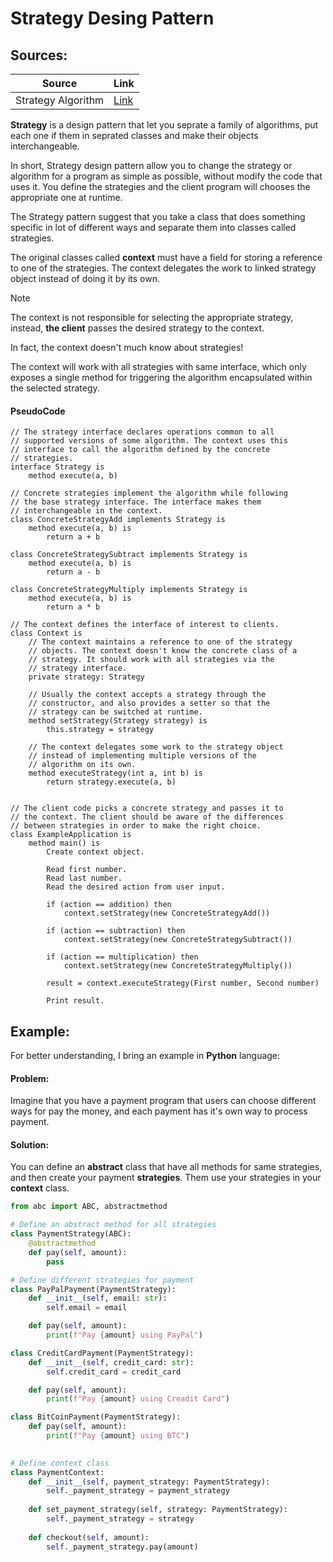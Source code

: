 # Strategy Desing Pattern

## Sources:

| Source | Link |
| --- | --- |
| Strategy Algorithm | [Link](https://refactoring.guru/design-patterns/strategy) |

**Strategy** is a design pattern that let you seprate a family of algorithms, put each one if them in seprated classes and make their objects interchangeable.

In short, Strategy design pattern allow you to change the strategy or algorithm for a program as simple as possible, without modify the code that uses it.
You define the strategies and the client program will chooses the appropriate one at runtime.

The Strategy pattern suggest that you take a class that does something specific in lot of different ways and separate them into classes called strategies.

The original classes called **context** must have a field for storing a reference to one of the strategies. The context delegates the work to linked strategy object instead of doing it by its own.

> [!NOTE]
> The context is not responsible for selecting the appropriate strategy, instead, **the client** passes the desired strategy to the context. 
>
> In fact, the context doesn't much know about strategies!
>
> The context will work with all strategies with same interface, which only exposes a single method for triggering the algorithm encapsulated within the selected strategy.

#### PseudoCode

```
// The strategy interface declares operations common to all
// supported versions of some algorithm. The context uses this
// interface to call the algorithm defined by the concrete
// strategies.
interface Strategy is
    method execute(a, b)

// Concrete strategies implement the algorithm while following
// the base strategy interface. The interface makes them
// interchangeable in the context.
class ConcreteStrategyAdd implements Strategy is
    method execute(a, b) is
        return a + b

class ConcreteStrategySubtract implements Strategy is
    method execute(a, b) is
        return a - b

class ConcreteStrategyMultiply implements Strategy is
    method execute(a, b) is
        return a * b

// The context defines the interface of interest to clients.
class Context is
    // The context maintains a reference to one of the strategy
    // objects. The context doesn't know the concrete class of a
    // strategy. It should work with all strategies via the
    // strategy interface.
    private strategy: Strategy

    // Usually the context accepts a strategy through the
    // constructor, and also provides a setter so that the
    // strategy can be switched at runtime.
    method setStrategy(Strategy strategy) is
        this.strategy = strategy

    // The context delegates some work to the strategy object
    // instead of implementing multiple versions of the
    // algorithm on its own.
    method executeStrategy(int a, int b) is
        return strategy.execute(a, b)


// The client code picks a concrete strategy and passes it to
// the context. The client should be aware of the differences
// between strategies in order to make the right choice.
class ExampleApplication is
    method main() is
        Create context object.

        Read first number.
        Read last number.
        Read the desired action from user input.

        if (action == addition) then
            context.setStrategy(new ConcreteStrategyAdd())

        if (action == subtraction) then
            context.setStrategy(new ConcreteStrategySubtract())

        if (action == multiplication) then
            context.setStrategy(new ConcreteStrategyMultiply())

        result = context.executeStrategy(First number, Second number)

        Print result.
```

## Example:
For better understanding, I bring an example in **Python** language:

#### Problem:

Imagine that you have a payment program that users can choose different ways for pay the money, and each payment has it's own way to process payment.

#### Solution:

You can define an **abstract** class that have all methods for same strategies, and then create your payment **strategies**. Them use your strategies in your **context** class.

```python
from abc import ABC, abstractmethod

# Define an abstract method for all strategies
class PaymentStrategy(ABC):
    @abstractmethod
    def pay(self, amount):
        pass

# Define different strategies for payment
class PayPalPayment(PaymentStrategy):
    def __init__(self, email: str):
        self.email = email

    def pay(self, amount):
        print(f"Pay {amount} using PayPal")

class CreditCardPayment(PaymentStrategy):
    def __init__(self, credit_card: str):
        self.credit_card = credit_card

    def pay(self, amount):
        print(f"Pay {amount} using Creadit Card")

class BitCoinPayment(PaymentStrategy):
    def pay(self, amount):
        print(f"Pay {amount} using BTC")
    

# Define context class
class PaymentContext:
    def __init__(self, payment_strategy: PaymentStrategy):
        self._payment_strategy = payment_strategy
    
    def set_payment_strategy(self, strategy: PaymentStrategy):
        self._payment_strategy = strategy
    
    def checkout(self, amount):
        self._payment_strategy.pay(amount)
```